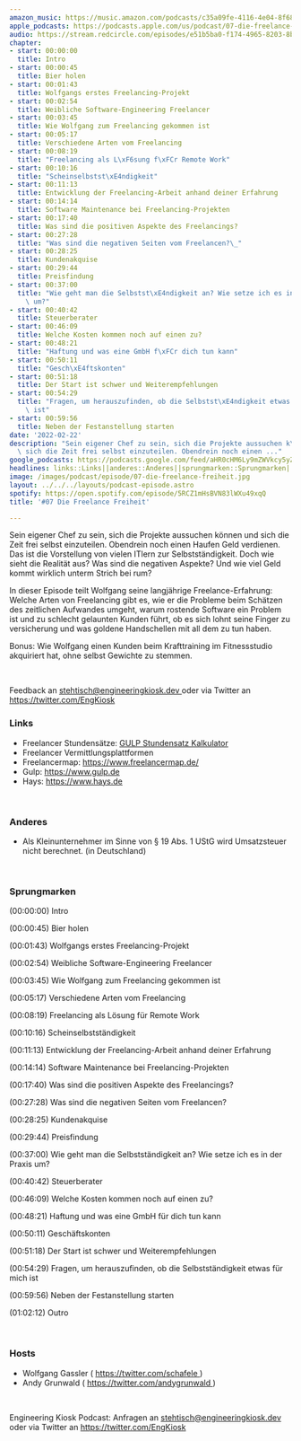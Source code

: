 ```yaml
---
amazon_music: https://music.amazon.com/podcasts/c35a09fe-4116-4e04-8f68-77d61b112e46/episodes/d7e5bc38-3464-475c-998c-1deda993203e/engineering-kiosk-07-die-freelance-freiheit
apple_podcasts: https://podcasts.apple.com/us/podcast/07-die-freelance-freiheit/id1603082924?i=1000551841726
audio: https://stream.redcircle.com/episodes/e51b5ba0-f174-4965-8203-8b5673dac440/stream.mp3
chapter:
- start: 00:00:00
  title: Intro
- start: 00:00:45
  title: Bier holen
- start: 00:01:43
  title: Wolfgangs erstes Freelancing-Projekt
- start: 00:02:54
  title: Weibliche Software-Engineering Freelancer
- start: 00:03:45
  title: Wie Wolfgang zum Freelancing gekommen ist
- start: 00:05:17
  title: Verschiedene Arten vom Freelancing
- start: 00:08:19
  title: "Freelancing als L\xF6sung f\xFCr Remote Work"
- start: 00:10:16
  title: "Scheinselbstst\xE4ndigkeit"
- start: 00:11:13
  title: Entwicklung der Freelancing-Arbeit anhand deiner Erfahrung
- start: 00:14:14
  title: Software Maintenance bei Freelancing-Projekten
- start: 00:17:40
  title: Was sind die positiven Aspekte des Freelancings?
- start: 00:27:28
  title: "Was sind die negativen Seiten vom Freelancen?\_"
- start: 00:28:25
  title: Kundenakquise
- start: 00:29:44
  title: Preisfindung
- start: 00:37:00
  title: "Wie geht man die Selbstst\xE4ndigkeit an? Wie setze ich es in der Praxis\
    \ um?"
- start: 00:40:42
  title: Steuerberater
- start: 00:46:09
  title: Welche Kosten kommen noch auf einen zu?
- start: 00:48:21
  title: "Haftung und was eine GmbH f\xFCr dich tun kann"
- start: 00:50:11
  title: "Gesch\xE4ftskonten"
- start: 00:51:18
  title: Der Start ist schwer und Weiterempfehlungen
- start: 00:54:29
  title: "Fragen, um herauszufinden, ob die Selbstst\xE4ndigkeit etwas f\xFCr mich\
    \ ist"
- start: 00:59:56
  title: Neben der Festanstellung starten
date: '2022-02-22'
description: "Sein eigener Chef zu sein, sich die Projekte aussuchen k\xF6nnen und\
  \ sich die Zeit frei selbst einzuteilen. Obendrein noch einen ..."
google_podcasts: https://podcasts.google.com/feed/aHR0cHM6Ly9mZWVkcy5yZWRjaXJjbGUuY29tLzBlY2ZkZmQ3LWZkYTEtNGMzZC05NTE1LTQ3NjcyN2Y5ZGY1ZQ/episode/MjZiMDkyOTktY2UwMS00ZWMwLTg0MDEtZjZkOGIyMzQ2MWVk?sa=X&ved=0CAUQkfYCahcKEwi4xMSxj4L4AhUAAAAAHQAAAAAQNQ
headlines: links::Links||anderes::Anderes||sprungmarken::Sprungmarken||hosts::Hosts
image: /images/podcast/episode/07-die-freelance-freiheit.jpg
layout: ../../../layouts/podcast-episode.astro
spotify: https://open.spotify.com/episode/5RCZ1mHsBVN83lWXu49xqQ
title: '#07 Die Freelance Freiheit'

---
```


<p>
   <span>
    Sein eigener Chef zu sein, sich die Projekte aussuchen können und sich die Zeit frei selbst einzuteilen. Obendrein noch einen Haufen Geld verdienen. Das ist die Vorstellung von vielen ITlern zur Selbstständigkeit. Doch wie sieht die Realität aus? Was sind die negativen Aspekte? Und wie viel Geld kommt wirklich unterm Strich bei rum?
   </span>
  </p>
  <p>
   <span>
    In dieser Episode teilt Wolfgang seine langjährige Freelance-Erfahrung: Welche Arten von Freelancing gibt es, wie er die Probleme beim Schätzen des zeitlichen Aufwandes umgeht, warum rostende Software ein Problem ist und zu schlecht gelaunten Kunden führt, ob es sich lohnt seine Finger zu versicherung und was goldene Handschellen mit all dem zu tun haben.
   </span>
  </p>
  <p>
   <span>
    Bonus: Wie Wolfgang einen Kunden beim Krafttraining im Fitnessstudio akquiriert hat, ohne selbst Gewichte zu stemmen.
   </span>
  </p>
  <p>
   <br/>
  </p>
  <p>
   <span>
    Feedback an
   </span>
   <a href="mailto:stehtisch@engineeringkiosk.dev" rel="nofollow">
    stehtisch@engineeringkiosk.dev
   </a>
   <span>
    oder via Twitter an
   </span>
   <a href="https://twitter.com/EngKiosk" rel="nofollow">
    https://twitter.com/EngKiosk
   </a>
  </p>
  <h3 id="links">
   Links
  </h3>
  <ul>
   <li>
    <span>
     Freelancer Stundensätze:
    </span>
    <a href="https://www.gulp.de/stundensatzkalkulator" rel="nofollow">
     GULP Stundensatz Kalkulator
    </a>
   </li>
   <li>
    <span>
     Freelancer Vermittlungsplattformen
    </span>
   </li>
   <li>
    <span>
     Freelancermap:
    </span>
    <a href="https://www.freelancermap.de/" rel="nofollow">
     https://www.freelancermap.de/
    </a>
   </li>
   <li>
    <span>
     Gulp:
    </span>
    <a href="https://www.gulp.de" rel="nofollow">
     https://www.gulp.de
    </a>
   </li>
   <li>
    <span>
     Hays:
    </span>
    <a href="https://www.hays.de" rel="nofollow">
     https://www.hays.de
    </a>
   </li>
  </ul>
  <p>
   <br/>
  </p>
  <h3 id="anderes">
   Anderes
  </h3>
  <ul>
   <li>
    <span>
     Als Kleinunternehmer im Sinne von § 19 Abs. 1 UStG wird Umsatzsteuer nicht berechnet. (in Deutschland)
    </span>
   </li>
  </ul>
  <p>
   <br/>
  </p>
  <h3 id="sprungmarken">
   Sprungmarken
  </h3>
  <p>
   <span>
    (00:00:00) Intro
   </span>
  </p>
  <p>
   <span>
    (00:00:45) Bier holen
   </span>
  </p>
  <p>
   <span>
    (00:01:43) Wolfgangs erstes Freelancing-Projekt
   </span>
  </p>
  <p>
   <span>
    (00:02:54) Weibliche Software-Engineering Freelancer
   </span>
  </p>
  <p>
   <span>
    (00:03:45) Wie Wolfgang zum Freelancing gekommen ist
   </span>
  </p>
  <p>
   <span>
    (00:05:17) Verschiedene Arten vom Freelancing
   </span>
  </p>
  <p>
   <span>
    (00:08:19) Freelancing als Lösung für Remote Work
   </span>
  </p>
  <p>
   <span>
    (00:10:16) Scheinselbstständigkeit
   </span>
  </p>
  <p>
   <span>
    (00:11:13) Entwicklung der Freelancing-Arbeit anhand deiner Erfahrung
   </span>
  </p>
  <p>
   <span>
    (00:14:14) Software Maintenance bei Freelancing-Projekten
   </span>
  </p>
  <p>
   <span>
    (00:17:40) Was sind die positiven Aspekte des Freelancings?
   </span>
  </p>
  <p>
   <span>
    (00:27:28) Was sind die negativen Seiten vom Freelancen?
   </span>
  </p>
  <p>
   <span>
    (00:28:25) Kundenakquise
   </span>
  </p>
  <p>
   <span>
    (00:29:44) Preisfindung
   </span>
  </p>
  <p>
   <span>
    (00:37:00) Wie geht man die Selbstständigkeit an? Wie setze ich es in der Praxis um?
   </span>
  </p>
  <p>
   <span>
    (00:40:42) Steuerberater
   </span>
  </p>
  <p>
   <span>
    (00:46:09) Welche Kosten kommen noch auf einen zu?
   </span>
  </p>
  <p>
   <span>
    (00:48:21) Haftung und was eine GmbH für dich tun kann
   </span>
  </p>
  <p>
   <span>
    (00:50:11) Geschäftskonten
   </span>
  </p>
  <p>
   <span>
    (00:51:18) Der Start ist schwer und Weiterempfehlungen
   </span>
  </p>
  <p>
   <span>
    (00:54:29) Fragen, um herauszufinden, ob die Selbstständigkeit etwas für mich ist
   </span>
  </p>
  <p>
   <span>
    (00:59:56) Neben der Festanstellung starten
   </span>
  </p>
  <p>
   <span>
    (01:02:12) Outro
    <span>
     ﻿
    </span>
   </span>
  </p>
  <p>
   <br/>
  </p>
  <h3 id="hosts">
   Hosts
  </h3>
  <ul>
   <li>
    <span>
     Wolfgang Gassler (
    </span>
    <a href="https://twitter.com/schafele" rel="nofollow">
     https://twitter.com/schafele
    </a>
    <span>
     )
    </span>
   </li>
   <li>
    <span>
     Andy Grunwald (
    </span>
    <a href="https://twitter.com/andygrunwald" rel="nofollow">
     https://twitter.com/andygrunwald
    </a>
    <span>
     )
    </span>
   </li>
  </ul>
  <p>
   <br/>
  </p>
  <p>
   <span>
    Engineering Kiosk Podcast: Anfragen an
   </span>
   <a href="http://stehtisch@engineeringkiosk.dev" rel="nofollow">
    stehtisch@engineeringkiosk.dev
   </a>
   <span>
    oder via Twitter an
   </span>
   <a href="https://twitter.com/EngKiosk" rel="nofollow">
    https://twitter.com/EngKiosk
   </a>
   <span>
   </span>
  </p>